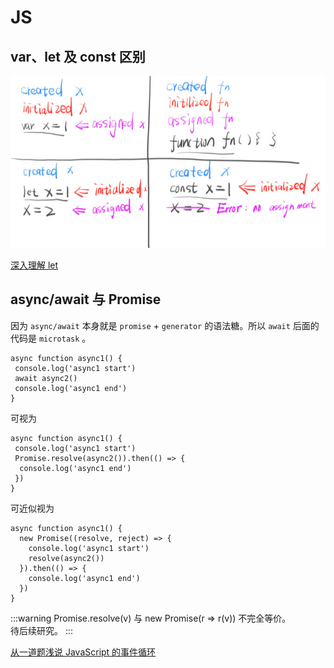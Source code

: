 # JS

## var、let 及 const 区别

![var_let_const](https://raw.githubusercontent.com/Vsnoy/PicGo/main/VuePress/var_let_const.jpg)

[深入理解 let](https://github.com/gengarneko/blog-vuepress/tree/master/docs/frontEnd/es6)

## async/await 与 Promise

因为 `async/await` 本身就是 `promise` + `generator` 的语法糖。所以 `await` 后面的代码是 `microtask` 。

```
async function async1() {
 console.log('async1 start')
 await async2()
 console.log('async1 end')
}
```

可视为

```
async function async1() {
 console.log('async1 start')
 Promise.resolve(async2()).then(() => {
  console.log('async1 end')
 })
}
```

可近似视为

```
async function async1() {
  new Promise((resolve, reject) => {
    console.log('async1 start')
    resolve(async2())
  }).then(() => {
    console.log('async1 end')
  })
}
```

:::warning
Promise.resolve(v) 与 new Promise(r => r(v)) 不完全等价。  
待后续研究。
:::

[从一道题浅说 JavaScript 的事件循环](https://github.com/Advanced-Frontend/Daily-Interview-Question/issues/7)
